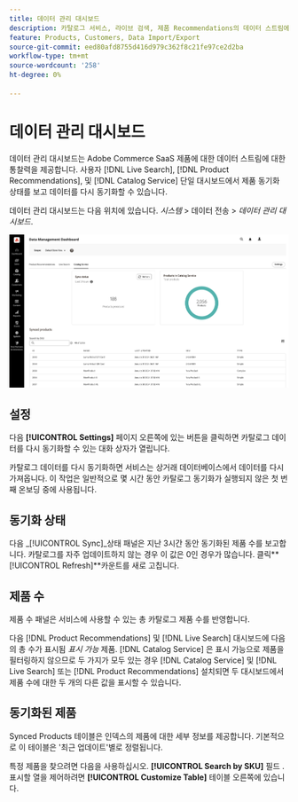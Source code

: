 ```yaml
---
title: 데이터 관리 대시보드
description: 카탈로그 서비스, 라이브 검색, 제품 Recommendations의 데이터 스트림에 대한 인사이트에 액세스하는 방법에 대해 알아봅니다.
feature: Products, Customers, Data Import/Export
source-git-commit: eed80afd8755d416d979c362f8c21fe97ce2d2ba
workflow-type: tm+mt
source-wordcount: '258'
ht-degree: 0%

---
```



# 데이터 관리 대시보드

데이터 관리 대시보드는 Adobe Commerce SaaS 제품에 대한 데이터 스트림에 대한 통찰력을 제공합니다. 사용자 [!DNL Live Search], [!DNL Product Recommendations], 및 [!DNL Catalog Service] 단일 대시보드에서 제품 동기화 상태를 보고 데이터를 다시 동기화할 수 있습니다.

데이터 관리 대시보드는 다음 위치에 있습니다. *시스템* > 데이터 전송 > *데이터 관리 대시보드*.

![데이터 관리 대시보드](assets/data-management-dashboard.png)

## 설정

다음 **[!UICONTROL Settings]** 페이지 오른쪽에 있는 버튼을 클릭하면 카탈로그 데이터를 다시 동기화할 수 있는 대화 상자가 열립니다.

카탈로그 데이터를 다시 동기화하면 서비스는 상거래 데이터베이스에서 데이터를 다시 가져옵니다. 이 작업은 일반적으로 몇 시간 동안 카탈로그 동기화가 실행되지 않은 첫 번째 온보딩 중에 사용됩니다.

## 동기화 상태

다음 _[!UICONTROL Sync]_상태 패널은 지난 3시간 동안 동기화된 제품 수를 보고합니다. 카탈로그를 자주 업데이트하지 않는 경우 이 값은 0인 경우가 많습니다. 클릭&#x200B;**[!UICONTROL Refresh]**카운트를 새로 고칩니다.

## 제품 수

제품 수 패널은 서비스에 사용할 수 있는 총 카탈로그 제품 수를 반영합니다.

다음 [!DNL Product Recommendations] 및 [!DNL Live Search] 대시보드에 다음의 총 수가 표시됨 _표시 가능_ 제품. [!DNL Catalog Service] 은 표시 가능으로 제품을 필터링하지 않으므로 두 가지가 모두 있는 경우 [!DNL Catalog Service] 및 [!DNL Live Search] 또는 [!DNL Product Recommendations] 설치되면 두 대시보드에서 제품 수에 대한 두 개의 다른 값을 표시할 수 있습니다.

## 동기화된 제품

Synced Products 테이블은 인덱스의 제품에 대한 세부 정보를 제공합니다. 기본적으로 이 테이블은 &#39;최근 업데이트&#39;별로 정렬됩니다.

특정 제품을 찾으려면 다음을 사용하십시오. **[!UICONTROL Search by SKU]** 필드 .
표시할 열을 제어하려면 **[!UICONTROL Customize Table]** 테이블 오른쪽에 있습니다.
